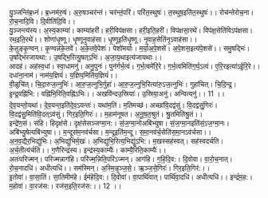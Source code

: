 

  
यु॒ञ्जन्ति॑ब्र॒ध्नं। ब्र॒ध्नम॑रु॒षं। अ॒रु॒षञ्चर॑न्तं। चर॑न्तं॒परि॑। परि॑त॒स्थुषः॑। त॒स्थुष॒इति॑त॒स्थुषः॑।। रोच॑न्तेरोच॒ना। रो॒च॒नादि॒वि। दि॒वीति॑दि॒वि।।  
यु॒ञ्जन्त्य॑स्य। अ॒स्य॒काम्या॑। काम्या॑हरी॑। हरी॒विप॑क्षसा। हरी॒इति॒हरी॑। विप॑क्षसा॒रथे॑। विप॑क्ष॒सेति॑विऽप॑क्षसा। रथ॒इति॒रथे॑।। शोणा॑धृ॒ष्णू। धृ॒ष्णूनृ॒वाह॑सा। धृ॒ष्णूइति॑धृ॒ष्णू। नृ॒वाह॒सेति॑नृ॒ऽवाह॑सा।।  
के॒तुङ्कृ॒ण्वन्। कृ॒ण्वन्न॑के॒तवे॑। अ॒के॒तवे॒पेशः॑। पेशो॑मर्याः। म॒र्या॒अ॒पे॒शसे॑। अ॒पे॒शस॒इत्य॑पे॒शसे॑।। समु॒षद्भिः॑। उ॒षद्भि॑रजायथा:। उ॒षद्भि॒रित्यु॒षत्ऽभिः॑। अ॒जा॒य॒थाइत्य॑जायथाः।।  
आदह॑। अह॑स्व॒धां। स्वा॒धामनु॑। अनु॒पुनः॑। पुन॑र्गर्भ॒त्वं। ग॒र्भ॒त्वमे॑रि॒रे। ग॒र्भ॒त्वमिति॑ग॒र्घ॒ऽत्वं। ए॒रि॒रइत्या॑ऽई॒रि॒रे।। दधा॑ना॒नाम॑। नाम॑य॒ज्ञियं॑। य॒ज्ञिय॒मिति॑य॒ज्ञियं॑।।  
वी॒ळुचि॑त्। चि॒दा॒रुज॒त्नुभिः॑। आ॒रु॒ज॒त्नुभि॒र्गुहा॑। आ॒रु॒ज॒त्नुभि॒रित्या॑रु॒ऽज॒त्नुभिः॑। गुहा॑चित्। चि॒दि॒न्द्र॒। इ॒न्द्र॒वह्नि॑भि:। वह्नि॑भि॒रिति॒वह्नि॑ऽभिः।। अखवि॑न्दउ॒स्रियाः॑। उ॒स्रिया॒अनु॑। अन्वित्यनु॑।। 11 ।।  
दे॒व॒यन्तो॒यथा॑। दे॒व॒यन्त॒इति॑दे॒व॒ऽयन्तः॑। यथा॑म॒तिं। म॒तिमच्छ॑। अच्छा॑वि॒दद्व॑सुं। वि॒दद्व॑सुं॒गिरः॑। वि॒दद्व॑सु॒मिति॑वि॒दत्ऽव॑सुं। गिर॒इति॒गिरः॑।। म॒हाम॑नूषत। अ॒नू॒ष॒त॒श्रुतं। श्रु॒तमिति॑श्रु॒तं।।  
इन्द्रे॑ण॒सं। संहि। हिदृक्ष॑से। दृक्ष॑सेसञ्जग्मा॒न:। सं॒ज॒ग्मा॒नोअबि॑भ्युषा। सं॒ज॒ग्मा॒नइति॑सं॒ऽज॒ग्मा॒नः। अबि॑भ्यु॒षेत्यबि॑भ्युषा।। म॒न्दूस॑म॒नव॑र्चसा। म॒न्दूइति॑म॒न्दू। स॒मा॒नव॑र्च॒सेति॑स॒मा॒नऽव॑र्चसा।।  
अ॒न॒व॒द्यैर॒भिद्यु॑भिः। अ॒भिद्यु॑भिर्म॒खः॑। अ॒भिद्यु॑भि॒रित्य॒भिद्यु॑ऽभि:। म॒खस्सह॑स्वत्। सह॑स्वदर्चति। अ॒र्च॒तीत्य॑र्चति।। ग॒णैरिन्द्र॑स्य। इन्द्र॑स्य॒काम्यैः॑। काम्यै॒रिति॒काम्यैः॑।।  
अतः॑परिज्मन्। परिज्मन्नाग॑हि। परि॑ज्म॒न्निति॒परि॑ऽज्मन्। आग॑हि। ग॒हि॒दि॒व:। दि॒वोवा। वा॒रो॒च॒नात्। रो॒च॒नादधि॑। अधीत्यधि॑।। सम॑स्मिन्। अ॒स्मि॒न्नृ॒ञ्ज॒से॒। ऋ॒ञ्ज॒से॒गिरः॑। गिर॒इति॒गिर॑:।।  
इ॒तोवा॑। वा॒सा॒तिं। सा॒तिमीम॑हे। ईम॑हेदि॒व:। दि॒वोवा॑। वा॒पार्थि॑वात्। पार्थि॑वा॒दधि॑। अधीत्यधि॑।। इन्द्रं॑म॒ह:। म॒होवा॑। वा॒रज॑स:। रज॑स॒इति॒रज॑स:।। 12 ।।  
